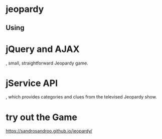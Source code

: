 # jeopardy

<h2>Using <h1>jQuery and AJAX</h1>,  small, straightforward Jeopardy game.</h2>

<h3> <h1>jService API</h1>, which provides categories and clues from the televised Jeopardy show.</h3>

<h1> try out the Game </h1>

https://sandrosandroo.github.io/jeopardy/
